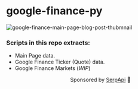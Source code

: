 # google-finance-py

![google-finance-main-page-blog-post-thubmnail](https://user-images.githubusercontent.com/78694043/181481376-3cec602a-8a96-4c32-9d2f-29cb3c07fe62.png)

### Scripts in this repo extracts:

- Main Page data.
- Google Finance Ticker (Quote) data.
- Google Finance Markets (_WIP_)

<p align="center">
  Sponsored by <a href="https://serpapi.com/">SerpApi</a> 💜
</p>
